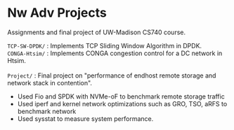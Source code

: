 # Nw Adv Projects

Assignments and final project of UW-Madison CS740 course. 

`TCP-SW-DPDK/` : Implements TCP Sliding Window Algorithm in DPDK.<br>
`CONGA-Htsim/` : Implements CONGA congestion control for a DC network in Htsim.<br><br>
`Project/` : Final project on "performance of endhost remote storage and network 
stack in contention".<br>
* Used Fio and SPDK with NVMe-oF to benchmark remote storage traffic
* Used iperf and kernel network optimizations such as GRO, TSO, aRFS to benchmark network
* Used sysstat to measure system performance.   
